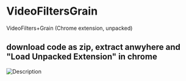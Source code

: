 # VideoFiltersGrain
VideoFilters+Grain (Chrome extension, unpacked)

## download code as zip, extract anwyhere and "Load Unpacked Extension" in chrome

![Description](https://github.com/LitCastVlog/VideoFiltersGrain/blob/main/img/help.jpg?raw=true)

